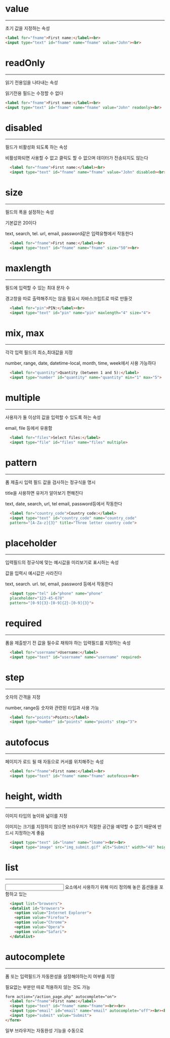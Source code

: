 # value
------------

초기 값을 지정하는 속성

```html
<label for="fname">First name:</label><br>
<input type="text" id="fname" name="fname" value="John"><br>
```

# readOnly
--------------
읽기 전용임을 나타내는 속성

읽기전용 필드는 수정할 수 없다

```html
<label for="fname">First name:</label><br>
<input type="text" id="fname" name="fname" value="John" readonly><br>
```

# disabled
-----------------
필드가 비활성화 되도록 하는 속성

비활성화되면 사용할 수 없고 클릭도 할 수 없으며 데이터가 전송되지도 않는다

```html
  <label for="fname">First name:</label><br>
  <input type="text" id="fname" name="fname" value="John" disabled><br>
```

# size
-------------
필드의 폭을 설정하는 속성

기본값은 20이다

text, search, tel. url, email, password같은 입력유형에서 작동한다

```html
  <label for="fname">First name:</label><br>
  <input type="text" id="fname" name="fname" size="50"><br>
```

# maxlength
---------------
필드에 입력할 수 있는 최대 문자 수

경고창을 따로 출력해주지는 않음 필요시 자바스크립트로 따로 만들것

```html
  <label for="pin">PIN:</label><br>
  <input type="text" id="pin" name="pin" maxlength="4" size="4">
```

# mix, max
----------------
각각 입력 필드의 최소,최대값을 지정

number, range, date, datetime-local, month, time, week에서 사용 가능하다

```html
  <label for="quantity">Quantity (between 1 and 5):</label>
  <input type="number" id="quantity" name="quantity" min="1" max="5">
```

# multiple
------------------
사용자가 둘 이상의 값을 입력할 수 있도록 하는 속성

email, file 등에서 유용함

```html
  <label for="files">Select files:</label>
  <input type="file" id="files" name="files" multiple>
```

# pattern
--------------
폼 제출시 입력 필드 값을 검사하는 정규식을 명시

title을 사용하면 유저가 알아보기 편해진다

text, date, search, url, tel email, password등에서 작동한다
```html
  <label for="country_code">Country code:</label>
  <input type="text" id="country_code" name="country_code"
  pattern="[A-Za-z]{3}" title="Three letter country code">
```

# placeholder
--------------------
입력필드의 정규식에 맞는 예시값을 미리보기로 표시하는 속성

값을 입력시 예시값은 사라진다

text, search. url. tel, email, password 등에서 작동한다

```html
  <input type="tel" id="phone" name="phone"
  placeholder="123-45-678"
  pattern="[0-9]{3}-[0-9]{2}-[0-9]{3}">
```

# required
------------------

폼을 제출받기 전 값을 필수로 채워야 하는 입력필드를 지정하는 속성


```html
  <label for="username">Username:</label>
  <input type="text" id="username" name="username" required>
```

# step
----------------
숫자의 간격을 지정

number, range등 숫자와 관련된 타입과 사용 가능

```html
  <label for="points">Points:</label>
  <input type="number" id="points" name="points" step="3">
```

# autofocus
-----------------
페이지가 로드 될 때 자동으로 커서를 위치해주는 속성

```html
  <label for="fname">First name:</label><br>
  <input type="text" id="fname" name="fname" autofocus><br>
```

# height, width
----------------
이미지 타입의 높이와 넓이를 지정

이미지는 크기를 지정하지 않으면 브라우저가 적절한 공간을 예약할 수 없기 때문에 반드시 지정하는게 좋음

```html
  <input type="text" id="lname" name="lname"><br><br>
  <input type="image" src="img_submit.gif" alt="Submit" width="48" height="48">
```

# list
------------
<input> 요소에서 사용하기 위해 미리 정의해 놓은 옵션들을 포함하고 있는 <datalist> 요소를 명시

```html
  <input list="browsers">
  <datalist id="browsers">
    <option value="Internet Explorer">
    <option value="Firefox">
    <option value="Chrome">
    <option value="Opera">
    <option value="Safari">
  </datalist>
```

# autocomplete
-----------------
폼 또는 입력필드가 자동완성을 설정해야하는지 여부를 지정

필요없는 부분만 따로 적용하지 않는 것도 가능
```html
form action="/action_page.php" autocomplete="on">
  <label for="fname">First name:</label>
  <input type="text" id="fname" name="fname"><br><br>
  <input type="email" id="email" name="email" autocomplete="off"><br><br>
  <input type="submit" value="Submit">
</form>
```

일부 브라우저는 자동완성 기능을 수동으로 
